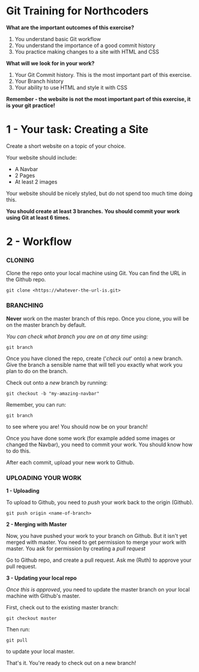 # Git Training for Northcoders

**What are the important outcomes of this exercise?**
1) You understand basic Git workflow
2) You understand the importance of a good commit history
3) You practice making changes to a site with HTML and CSS

**What will we look for in your work?**
1) Your Git Commit history. This is the most important part of this exercise.
2) Your Branch history
3) Your ability to use HTML and style it with CSS

**Remember - the website is not the most important part of this exercise, it is your git practice!**


# 1 - Your task: Creating a Site

Create a short website on a topic of your choice.

Your website should include:

- A Navbar
- 2 Pages
- At least 2 images

Your website should be nicely styled, but do not spend too much time doing this.

**You should create at least 3 branches.**
**You should commit your work using Git at least 6 times.**




# 2 - Workflow

### CLONING
Clone the repo onto your local machine using Git. You can find the URL in the Github repo.

```shell
git clone <https://whatever-the-url-is.git>
```

### BRANCHING

**Never** work on the master branch of this repo. Once you clone, you will be on the master branch by default. 

*You can check what branch you are on at any time using:* 

```shell
git branch
```

Once you have cloned the repo, create ('*check out*' onto) a new branch. Give the branch a sensible name that will tell you exactly what work you plan to do on the branch.

Check out onto a *new* branch by running:

```shell
git checkout -b "my-amazing-navbar"
```

Remember, you can run:

```shell
git branch
```

to see where you are! You should now be on your branch!

Once you have done some work (for example added some images or changed the Navbar), you need to commit your work. You should know how to do this.

After each commit, upload your new work to Github.

### UPLOADING YOUR WORK

**1 - Uploading**

To upload to Github, you need to *push* your work back to the origin (Github).

```
git push origin <name-of-branch>
```

**2 - Merging with Master**

Now, you have pushed your work to your branch on Github. But it isn't yet merged with master. You need to get permission to merge your work with master. You ask for permission by creating a *pull request*

Go to Github repo, and create a pull request. Ask me (Ruth) to approve your pull request.


**3 - Updating your local repo**

*Once this is approved*, you need to update the master branch on your local machine with Github's master.

First, check out to the existing master branch:

```shell
git checkout master
```

Then run:

```shell
git pull
```

to update your local master.

That's it. You're ready to check out on a new branch!


